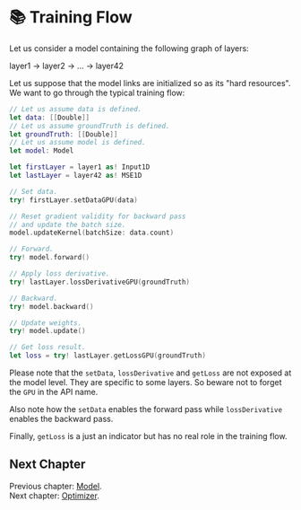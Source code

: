 # 📚 Training Flow

Let us consider a model containing the following graph of layers:  

layer1 -> layer2 -> ... -> layer42

Let us suppose that the model links are initialized so as its "hard resources".
We want to go through the typical training flow: 

```swift
// Let us assume data is defined.
let data: [[Double]]
// Let us assume groundTruth is defined.
let groundTruth: [[Double]]
// Let us assume model is defined.
let model: Model

let firstLayer = layer1 as! Input1D
let lastLayer = layer42 as! MSE1D

// Set data.
try! firstLayer.setDataGPU(data)

// Reset gradient validity for backward pass 
// and update the batch size.
model.updateKernel(batchSize: data.count)

// Forward.
try! model.forward()

// Apply loss derivative.
try! lastLayer.lossDerivativeGPU(groundTruth)

// Backward.
try! model.backward()

// Update weights.
try! model.update()

// Get loss result.
let loss = try! lastLayer.getLossGPU(groundTruth)
```

Please note that the `setData`, `lossDerivative` and `getLoss` are not exposed 
at the model level. They are specific to some layers. 
So beware not to forget the `GPU` in the API name.

Also note how the `setData` enables the forward pass while 
`lossDerivative` enables the backward pass. 

Finally, `getLoss` is a just an indicator 
but has no real role in the training flow.

## Next Chapter

Previous chapter: [Model](MODEL.md). \
Next chapter: [Optimizer](OPTIMIZER.md).
